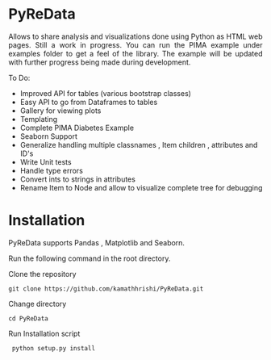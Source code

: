 # PyReData
<p style="text-align:justify">Allows to share analysis and visualizations done using Python as HTML web pages. Still a work in progress. You can run the PIMA example under examples folder to get a feel of the library. The example will be updated with further progress being made during development. </p>
To Do:

* Improved API for tables (various bootstrap classes)
* Easy API to go from Dataframes to tables
* Gallery for viewing plots
* Templating
* Complete PIMA Diabetes Example
* Seaborn Support
* Generalize handling multiple classnames , Item children , attributes and ID's
* Write Unit tests
* Handle type errors
* Convert ints to strings in attributes
* Rename Item to Node and allow to visualize complete tree for debugging

<h1>Installation</h1>

PyReData supports Pandas , Matplotlib and Seaborn.

Run the following command in the root directory.

Clone the repository

```git clone https://github.com/kamathhrishi/PyReData.git```

Change directory

```cd PyReData```

Run Installation script

``` python setup.py install```
